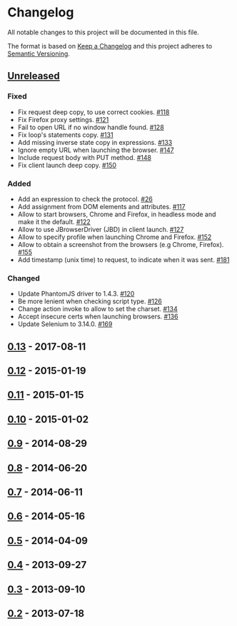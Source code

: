 # Changelog
All notable changes to this project will be documented in this file.

The format is based on [Keep a Changelog](https://keepachangelog.com/en/1.0.0/)
and this project adheres to [Semantic Versioning](https://semver.org/spec/v2.0.0.html).

## [Unreleased]
### Fixed
- Fix request deep copy, to use correct cookies. [#118](https://github.com/mozilla/zest/pull/118)
- Fix Firefox proxy settings. [#121](https://github.com/mozilla/zest/pull/121)
- Fail to open URL if no window handle found. [#128](https://github.com/mozilla/zest/pull/128)
- Fix loop's statements copy. [#131](https://github.com/mozilla/zest/pull/131)
- Add missing inverse state copy in expressions. [#133](https://github.com/mozilla/zest/pull/133)
- Ignore empty URL when launching the browser. [#147](https://github.com/mozilla/zest/pull/147)
- Include request body with PUT method. [#148](https://github.com/mozilla/zest/pull/148)
- Fix client launch deep copy. [#150](https://github.com/mozilla/zest/pull/150)

### Added
- Add an expression to check the protocol. [#26](https://github.com/mozilla/zest/issues/26)
- Add assignment from DOM elements and attributes. [#117](https://github.com/mozilla/zest/pull/117)
- Allow to start browsers, Chrome and Firefox, in headless mode and make it the default. [#122](https://github.com/mozilla/zest/pull/122)
- Allow to use JBrowserDriver (JBD) in client launch. [#127](https://github.com/mozilla/zest/pull/127)
- Allow to specify profile when launching Chrome and Firefox. [#152](https://github.com/mozilla/zest/pull/152)
- Allow to obtain a screenshot from the browsers (e.g Chrome, Firefox). [#155](https://github.com/mozilla/zest/pull/155)
- Add timestamp (unix time) to request, to indicate when it was sent. [#181](https://github.com/mozilla/zest/pull/181)

### Changed
- Update PhantomJS driver to 1.4.3. [#120](https://github.com/mozilla/zest/pull/120)
- Be more lenient when checking script type. [#126](https://github.com/mozilla/zest/pull/126)
- Change action invoke to allow to set the charset. [#134](https://github.com/mozilla/zest/pull/134)
- Accept insecure certs when launching browsers. [#136](https://github.com/mozilla/zest/pull/136)
- Update Selenium to 3.14.0. [#169](https://github.com/mozilla/zest/issues/169)

## [0.13] - 2017-08-11
## [0.12] - 2015-01-19
## [0.11] - 2015-01-15
## [0.10] - 2015-01-02
## [0.9] - 2014-08-29
## [0.8] - 2014-06-20
## [0.7] - 2014-06-11
## [0.6] - 2014-05-16
## [0.5] - 2014-04-09
## [0.4] - 2013-09-27
## [0.3] - 2013-09-10
## [0.2] - 2013-07-18

[Unreleased]: https://github.com/mozilla/zest/compare/0.13...HEAD
[0.13]: https://github.com/mozilla/zest/compare/0.12...0.13
[0.12]: https://github.com/mozilla/zest/compare/f4bd8e08ee0cee361e933e701bca4116d875b820...0.12
[0.11]: https://github.com/mozilla/zest/compare/7628fe2380bc50b4eb3f44558c57b02f5677524b...f4bd8e08ee0cee361e933e701bca4116d875b820
[0.10]: https://github.com/mozilla/zest/compare/6b0aa7ef1f986a227890d0d07ce6d59a4212ea7c...7628fe2380bc50b4eb3f44558c57b02f5677524b
[0.9]: https://github.com/mozilla/zest/compare/f91d0eee5a05799d130bad22a2d43467f9288f9f...6b0aa7ef1f986a227890d0d07ce6d59a4212ea7c
[0.8]: https://github.com/mozilla/zest/compare/c55a14a73dc016a14c5f2ddf2c3bac479e562def...f91d0eee5a05799d130bad22a2d43467f9288f9f
[0.7]: https://github.com/mozilla/zest/compare/b2dd16564b0dafdc9c77053645cf9975a015fd95...c55a14a73dc016a14c5f2ddf2c3bac479e562def
[0.6]: https://github.com/mozilla/zest/compare/b7f7240eb6e3bff6741760e4f6a434c213419eaf...b2dd16564b0dafdc9c77053645cf9975a015fd95
[0.5]: https://github.com/mozilla/zest/compare/3533bd08bd2ff9c4f1231fa5ccebe8be567bc385...b7f7240eb6e3bff6741760e4f6a434c213419eaf
[0.4]: https://github.com/mozilla/zest/compare/b77b59ed2938a57a1d432bfb95f567254a93a8b7...3533bd08bd2ff9c4f1231fa5ccebe8be567bc385
[0.3]: https://github.com/mozilla/zest/compare/c2018d7485964f037819a1ee7979f64cd3c54ec5...b77b59ed2938a57a1d432bfb95f567254a93a8b7
[0.2]: https://github.com/mozilla/zest/compare/67934d37db8147676d9455b8493628a23504ead6...c2018d7485964f037819a1ee7979f64cd3c54ec5
